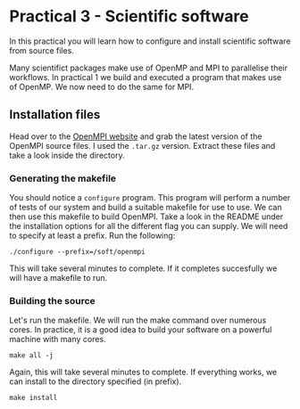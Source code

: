 # Practical 3 - Scientific software
In this practical you will learn how to configure and install scientific software from source files.

Many scientifict packages make use of OpenMP and MPI to parallelise their workflows. In practical 1 we build and executed a program that makes use of OpenMP. We now need to do the same for MPI.

## Installation files
Head over to the [OpenMPI website](https://www.open-mpi.org/software/ompi/v3.1/) and grab the latest version of the OpenMPI source files. I used the `.tar.gz` version. Extract these files and take a look inside the directory.

### Generating the makefile

You should notice a `configure` program. This program will perform a number of tests of our system and build a suitable makefile for use to use. We can then use this makefile to build OpenMPI. Take a look in the README under the installation options for all the different flag you can supply. We will need to specify at least a prefix. Run the following:

`./configure --prefix=/soft/openmpi`

This will take several minutes to complete. If it completes succesfully we will have a makefile to run.

### Building the source

Let's run the makefile. We will run the make command over numerous cores. In practice, it is a good idea to build your software on a powerful machine with many cores.

`make all -j`

Again, this will take several minutes to complete. If everything works, we can install to the directory specified (in prefix).

`make install`

